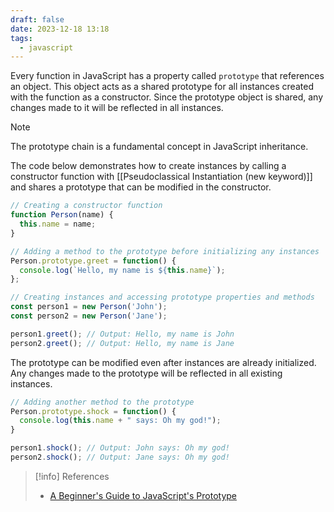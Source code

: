 ```yaml
---
draft: false
date: 2023-12-18 13:18
tags:
  - javascript
---
```


Every function in JavaScript has a property called `prototype` that references an object. This object acts as a shared prototype for all instances created with the function as a constructor. Since the prototype object is shared, any changes made to it will be reflected in all instances.

> [!note]
> The prototype chain is a fundamental concept in JavaScript inheritance.
  
The code below demonstrates how to create instances by calling a constructor function with [[Pseudoclassical Instantiation (new keyword)]] and shares a prototype that can be modified in the constructor.

```js
// Creating a constructor function
function Person(name) {
  this.name = name;
}

// Adding a method to the prototype before initializing any instances
Person.prototype.greet = function() {
  console.log(`Hello, my name is ${this.name}`);
};

// Creating instances and accessing prototype properties and methods
const person1 = new Person('John');
const person2 = new Person('Jane');

person1.greet(); // Output: Hello, my name is John
person2.greet(); // Output: Hello, my name is Jane
```

The prototype can be modified even after instances are already initialized. Any changes made to the prototype will be reflected in all existing instances.

```js
// Adding another method to the prototype
Person.prototype.shock = function() {
  console.log(this.name + " says: Oh my god!");
}

person1.shock(); // Output: John says: Oh my god!
person2.shock(); // Output: Jane says: Oh my god!
```

> [!info] References
> - [A Beginner's Guide to JavaScript's Prototype](https://ui.dev/beginners-guide-to-javascript-prototype)
